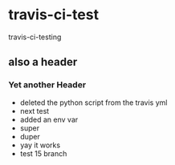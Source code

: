 # travis-ci-test
travis-ci-testing
## also a header
### Yet another Header
 - deleted the python script from the travis yml
- next test
- added an env var
- super
- duper
- yay it works
- test 15 branch
